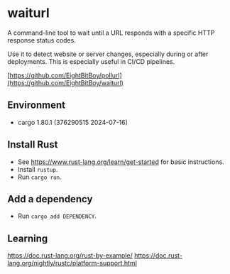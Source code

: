 # waiturl
A command-line tool to wait until a URL responds with a specific HTTP response status codes.

Use it to detect website or server changes, especially during or after deployments. This is especially useful in CI/CD pipelines.

[https://github.com/EightBitBoy/pollurl](https://github.com/EightBitBoy/waiturl)


## Environment
* cargo 1.80.1 (376290515 2024-07-16)

## Install Rust
* See https://www.rust-lang.org/learn/get-started for basic instructions.
* Install `rustup`.
* Run `cargo run`.

## Add a dependency
* Run `cargo add DEPENDENCY`.

## Learning
https://doc.rust-lang.org/rust-by-example/
https://doc.rust-lang.org/nightly/rustc/platform-support.html
